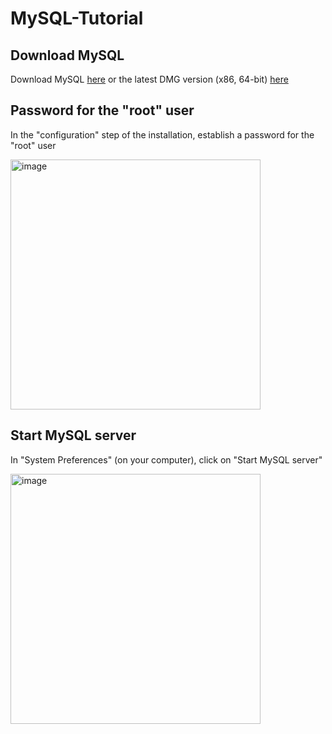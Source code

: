 # MySQL-Tutorial

## Download MySQL
Download MySQL [here](https://dev.mysql.com/get/Downloads/MySQL-8.0/mysql-8.0.28-macos11-x86_64.dmg) or the latest DMG version (x86, 64-bit) [here](https://dev.mysql.com/downloads/mysql/)

## Password for the "root" user
In the "configuration" step of the installation, establish a password for the "root" user

<img width="400" alt="image" src="https://user-images.githubusercontent.com/65092569/163596060-55629278-cabc-4d71-a999-20f0061af1da.png">

## Start MySQL server
In "System Preferences" (on your computer), click on "Start MySQL server"

<img width="400" alt="image" src="https://user-images.githubusercontent.com/65092569/163597431-172041da-2889-493e-950a-51c25d0ceeaa.png">
